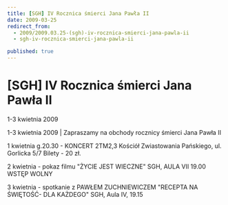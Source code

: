 ```yaml
---
title: [SGH] IV Rocznica śmierci Jana Pawła II
date: 2009-03-25
redirect_from: 
  - 2009/2009.03.25-(sgh)-iv-rocznica-smierci-jana-pawla-ii
  - sgh-iv-rocznica-smierci-jana-pawla-ii

published: true
---
```




# [SGH] IV Rocznica śmierci Jana Pawła II

<time>1-3 kwietnia 2009</time>

1-3 kwietnia 2009 | Zapraszamy na obchody rocznicy śmierci Jana Pawła II

1 kwietnia  g.20.30 -  KONCERT 2TM2,3
Kościół Zwiastowania Pańskiego, ul. Gorlicka 5/7
Bilety - 20 zł.

2 kwietnia - pokaz filmu "ŻYCIE JEST WIECZNE"
SGH, AULA VII 19.00
WSTĘP WOLNY

3 kwietnia - spotkanie z PAWŁEM ZUCHNIEWICZEM "RECEPTA NA ŚWIĘTOŚĆ- DLA KAŻDEGO"
SGH, Aula IV, 19.15


<!--CONTENT FROM OLD SERVER (jos before 2013): 1-3 kwietnia 2009 | Zapraszamy na obchody rocznicy śmierci Jana Pawła II

1 kwietnia  g.20.30 -  KONCERT 2TM2,3
Kościół Zwiastowania Pańskiego, ul. Gorlicka 5/7
Bilety - 20 zł.

2 kwietnia - pokaz filmu "ŻYCIE JEST WIECZNE"
SGH, AULA VII 19.00
WSTĘP WOLNY

3 kwietnia - spotkanie z PAWŁEM ZUCHNIEWICZEM "RECEPTA NA ŚWIĘTOŚĆ- DLA KAŻDEGO"
SGH, Aula IV, 19.15

-->

<!--{{json:{"created_date":"2009-03-25 23:48:24","publish_down":"0000-00-00 00:00:00","id":"733"}}}-->